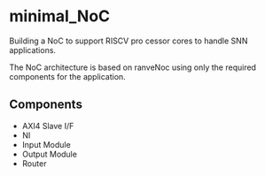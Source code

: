 # minimal_NoC


Building a NoC to support RISCV pro cessor cores to handle SNN applications. 

The NoC architecture is based on ranveNoc using only the required components for the application. 


## Components
- AXI4 Slave I/F
- NI 
- Input Module
- Output Module
- Router 

